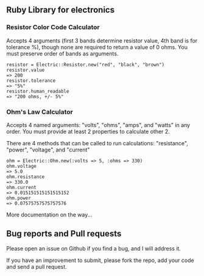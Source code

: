 ## Ruby Library for electronics

### Resistor Color Code Calculator

Accepts 4 arguments (first 3 bands determine resistor value, 4th band is for tolerance %), though none are required to return a value of 0 ohms. You must preserve order of bands as arguments.

    resistor = Electric::Resistor.new("red", "black", "brown")
    resistor.value
    => 200
    resistor.tolerance
    => "5%"
    resistor.human_readable
    => "200 ohms, +/- 5%"

### Ohm's Law Calculator

Accepts 4 named arguments: "volts", "ohms", "amps", and "watts" in any order. You must provide at least 2 properties to calculate other 2. 

There are 4 methods that can be called to run calculations: "resistance", "power", "voltage", and "current"

    ohm = Electric::Ohm.new(:volts => 5, :ohms => 330)
    ohm.voltage
    => 5.0
    ohm.resistance
    => 330.0
    ohm.current
    => 0.015151515151515152
    ohm.power
    => 0.07575757575757576


More documentation on the way...

## Bug reports and Pull requests

Please open an issue on Github if you find a bug, and I will address it.

If you have an improvement to submit, please fork the repo, add your code and send a pull request.


